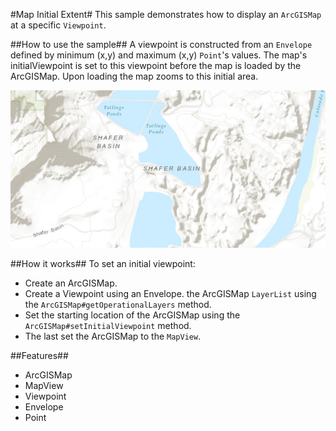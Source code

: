#Map Initial Extent#
This sample demonstrates how to display an `ArcGISMap` at a specific `Viewpoint`.

##How to use the sample##
A viewpoint is constructed from an `Envelope` defined by minimum (x,y) and maximum (x,y) `Point`'s values. The map's initialViewpoint is set to this viewpoint before the map is loaded by the ArcGISMap. Upon loading the map zooms to this initial area.

![](MapInitialExtent.png)

##How it works##
To set an initial viewpoint:

- Create an ArcGISMap.  
- Create a Viewpoint using an Envelope. the ArcGISMap `LayerList` using the `ArcGISMap#getOperationalLayers` method.
- Set the starting location of the ArcGISMap using the `ArcGISMap#setInitialViewpoint` method.
- The last set the ArcGISMap to the `MapView`.

##Features##
- ArcGISMap
- MapView
- Viewpoint
- Envelope
- Point
